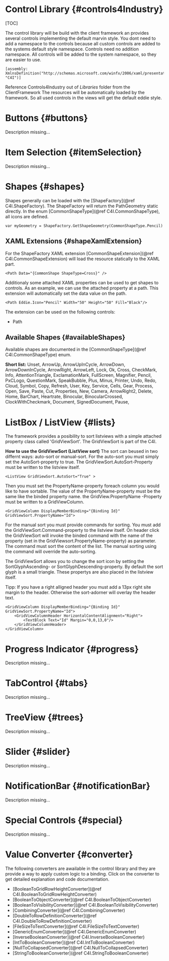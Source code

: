 ﻿

Control Library {#controls4Industry}
========

[TOC]

The control library will be build with the client framework an provides several controls implementing the default marvin style. 
You dont need to add a namespace to the controls because all custom controls are added to the systems default style namespace. 
Controls need no addition namespace. All controls will be added to the system namespace, so they are easier to use. 

~~~~{.cs}
[assembly: XmlnsDefinition("http://schemas.microsoft.com/winfx/2006/xaml/presentation", "C4I")]
~~~~

Reference Controls4Industry out of *Libraries* folder from the ClientFramework
The resources will be automatically loaded by the framework. So all used controls in the views will get the default eddie style.

# Buttons {#buttons}
Description missing...

# Item Selection {#itemSelection}
Description missing...

# Shapes {#shapes}
Shapes generally can be loaded with the [ShapeFactory](@ref C4I.ShapeFactory). The ShapeFactory will return the PathGeometry static directly.
In the enum [CommonShapeType](@ref C4I.CommonShapeType), all icons are defined.

~~~~{.cs}
var myGeometry = ShapeFactory.GetShapeGeometry(CommonShapeType.Pencil)
~~~~

## XAML Extensions {#shapeXamlExtension}
For the ShapeFactory XAML extension [CommonShapeExtension](@ref C4I.CommonShapeExtension) will load the resource statically to the XAML part.

~~~~{.xaml}
<Path Data="{CommonShape ShapeType=Cross}" />
~~~~

Additionaly some attached XAML properties can be used to get shapes to controls. 
As an example, we can use the attached property at a path. This extension will automatically set the data value on the path.

~~~~{.xaml}
<Path Eddie.Icon="Pencil" Width="50" Height="50" Fill="Black"/>
~~~~

The extension can be used on the following controls:

* Path

## Available Shapes {#availableShapes}
Available shapes are documented in the [CommonShapeType](@ref C4I.CommonShapeType) enum.

**Short list:** Unset, ArrowUp, ArrowUpInCycle, ArrowDown, ArrowDownInCycle, ArrowRight, ArrowLeft, Lock, Ok, Cross, CheckMark, Info, AttentionTriangle, ExclamationMark, FullScreen, Magnifier, Pencil, PxCLogo, QuestionMark, SpeakBubble, Plus, Minus, Printer, Undo, Redo, Cloud, Symbol, Copy, Refresh, User, Key, Service, Cells, Gear, Process, Open, Save, Paste, Cut, Properties, New, Camera, ArrowRight2, Delete, Home, BarChart, Heartrate, Binocular, BinocularCrossed, ClockWithCheckmark, Document, SignedDocument, Pause,  

# ListBox / ListView {#lists}
The framework provides a posibility to sort listviews with a simple attached property class called 'GridViewSort'.
The GridViewSort is part of the C4I.

__How to use the GridViewSort (ListView sort)__
The sort can beused in two differnt ways: auto-sort or manual-sort.
For the auto-sort you must simply set the AutoSort-property to true. The GridViewSort.AutoSort-Property must be written to the listview itself.
~~~~{.xaml}
<ListView GridViewSort.AutoSort="True" >
~~~~
Then you must set the PropertyName-property foreach column you would like to have sortable. The value of the PropertyName-property must be the same like the binded property name.
the GridView.PropertyName -Property must be written to a GridViewColumn.
~~~~{.xaml}
<GridViewColumn DisplayMemberBinding="{Binding Id}" GridViewSort.PropertyName="Id">
~~~~

For the manual sort you must provide commands for sorting. You must add the GridViewSort.Command-property to the listview itself.
On header click the GridViewSort will invoke the binded command with the name of the property (set in the GridViewsort.PropertyName-property) as parameter.
The command must sort the content of the list. 
The manual sorting using the command will override the auto-sorting.

The GridViewSort allows you to change the sort icon by setting the SortGlyphAscending- or SortGlyphDescending-property. By default the sort glyph is a small triangle.
These propertys are also placed in the listview itself.

Tipp:
If you have a right alligned header you must add a 13px right site margin to the header. Otherwise the sort-adorner will overlay the header text.
~~~~{.xaml}
<GridViewColumn DisplayMemberBinding="{Binding Id}" GridViewSort.PropertyName="Id">
    <GridViewColumnHeader HorizontalContentAlignment="Right">
        <TextBlock Text="Id" Margin="0,0,13,0"/>
    </GridViewColumnHeader>
</GridViewColumn>
~~~~

# Progress Indicator {#progress}
Description missing...

# TabControl {#tabs}
Description missing...

# TreeView {#trees}
Description missing...

# Slider {#slider}
Description missing...

# NotificationBar {#notificationBar}
Description missing...

# Special Controls {#special}
Description missing...

# Value Converter {#converter}
The following converters are awailable in the control library and they are provide a way to apply custom logic to a binding.
Click on the converter to get detailed explanation and code documentation.

* [BooleanToGridRowHeightConverter](@ref C4I.BooleanToGridRowHeightConverter)
* [BooleanToObjectConverter](@ref C4I.BooleanToObjectConverter)
* [BooleanToVisibilityConverter](@ref C4I.BooleanToVisibilityConverter)
* [CombiningConverter](@ref C4I.CombiningConverter)
* [DoubleToRowDefinitionConverter](@ref C4I.DoubleToRowDefinitionConverter)
* [FileSizeToTextConverter](@ref C4I.FileSizeToTextConverter)
* [GenericEnumConverter](@ref C4I.GenericEnumConverter)
* [InverseBooleanConverter](@ref C4I.InverseBooleanConverter)
* [IntToBooleanConverter](@ref C4I.IntToBooleanConverter)
* [NullToCollapsedConverter](@ref C4I.NullToCollapsedConverter)
* [StringToBooleanConverter](@ref C4I.StringToBooleanConverter)
